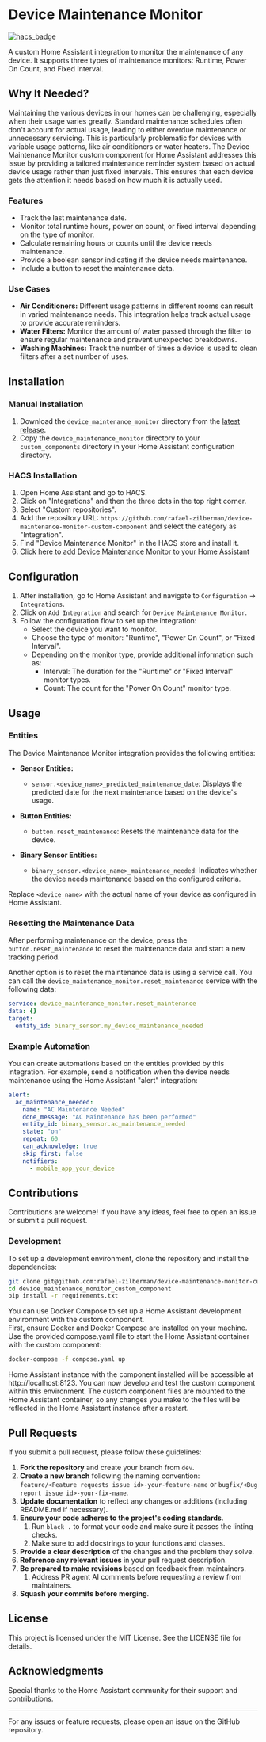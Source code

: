 # Device Maintenance Monitor

[![hacs_badge](https://img.shields.io/badge/HACS-Custom-41BDF5.svg)](https://hacs.xyz/docs/faq/custom_repositories)

A custom Home Assistant integration to monitor the maintenance of any device. It supports three types of maintenance monitors: Runtime, Power On Count, and Fixed Interval.

## Why It Needed?
Maintaining the various devices in our homes can be challenging, especially when their usage varies greatly. 
Standard maintenance schedules often don't account for actual usage, leading to either overdue maintenance or unnecessary servicing. 
This is particularly problematic for devices with variable usage patterns, like air conditioners or water heaters. 
The Device Maintenance Monitor custom component for Home Assistant addresses this issue by providing a tailored maintenance reminder system based on actual device usage rather than just fixed intervals. 
This ensures that each device gets the attention it needs based on how much it is actually used.

### Features

- Track the last maintenance date.
- Monitor total runtime hours, power on count, or fixed interval depending on the type of monitor.
- Calculate remaining hours or counts until the device needs maintenance.
- Provide a boolean sensor indicating if the device needs maintenance.
- Include a button to reset the maintenance data.

### Use Cases

- **Air Conditioners:** Different usage patterns in different rooms can result in varied maintenance needs. This integration helps track actual usage to provide accurate reminders.
- **Water Filters:** Monitor the amount of water passed through the filter to ensure regular maintenance and prevent unexpected breakdowns.
- **Washing Machines:** Track the number of times a device is used to clean filters after a set number of uses.


## Installation

### Manual Installation

1. Download the `device_maintenance_monitor` directory from the [latest release](https://github.com/rafael-zilberman/device-maintenance-monitor-custom-component/releases/latest).
2. Copy the `device_maintenance_monitor` directory to your `custom_components` directory in your Home Assistant configuration directory.

### HACS Installation

1. Open Home Assistant and go to HACS.
2. Click on "Integrations" and then the three dots in the top right corner.
3. Select "Custom repositories".
4. Add the repository URL: `https://github.com/rafael-zilberman/device-maintenance-monitor-custom-component` and select the category as "Integration".
5. Find "Device Maintenance Monitor" in the HACS store and install it.
6. [Click here to add Device Maintenance Monitor to your Home Assistant](https://my.home-assistant.io/redirect/config_flow_start/?domain=device_maintenance_monitor)

## Configuration

1. After installation, go to Home Assistant and navigate to `Configuration` -> `Integrations`.
2. Click on `Add Integration` and search for `Device Maintenance Monitor`.
3. Follow the configuration flow to set up the integration:
    - Select the device you want to monitor.
    - Choose the type of monitor: "Runtime", "Power On Count", or "Fixed Interval".
    - Depending on the monitor type, provide additional information such as:
      - Interval: The duration for the "Runtime" or "Fixed Interval" monitor types.
      - Count: The count for the "Power On Count" monitor type.

## Usage

### Entities

The Device Maintenance Monitor integration provides the following entities:

- **Sensor Entities:**
  - `sensor.<device_name>_predicted_maintenance_date`: Displays the predicted date for the next maintenance based on the device's usage.

- **Button Entities:**
  - `button.reset_maintenance`: Resets the maintenance data for the device.

- **Binary Sensor Entities:**
  - `binary_sensor.<device_name>_maintenance_needed`: Indicates whether the device needs maintenance based on the configured criteria.

Replace `<device_name>` with the actual name of your device as configured in Home Assistant.

### Resetting the Maintenance Data

After performing maintenance on the device, press the `button.reset_maintenance` to reset the maintenance data and start a new tracking period.

Another option is to reset the maintenance data is using a service call. You can call the `device_maintenance_monitor.reset_maintenance` service with the following data:

```yaml
service: device_maintenance_monitor.reset_maintenance
data: {}
target:
  entity_id: binary_sensor.my_device_maintenance_needed
```

### Example Automation

You can create automations based on the entities provided by this integration. For example, send a notification when the device needs maintenance using the Home Assistant "alert" integration:

```yaml
alert:
  ac_maintenance_needed:
    name: "AC Maintenance Needed"
    done_message: "AC Maintenance has been performed"
    entity_id: binary_sensor.ac_maintenance_needed
    state: "on"
    repeat: 60
    can_acknowledge: true
    skip_first: false
    notifiers:
      - mobile_app_your_device
```

## Contributions
Contributions are welcome! If you have any ideas, feel free to open an issue or submit a pull request.

### Development

To set up a development environment, clone the repository and install the dependencies:
    
 ```bash
git clone git@github.com:rafael-zilberman/device-maintenance-monitor-custom-component.git
cd device_maintenance_monitor_custom_component
pip install -r requirements.txt
 ```

You can use Docker Compose to set up a Home Assistant development environment with the custom component.   
First, ensure Docker and Docker Compose are installed on your machine.  
Use the provided compose.yaml file to start the Home Assistant container with the custom component:  
```bash
docker-compose -f compose.yaml up
```
Home Assistant instance with the component installed will be accessible at http://localhost:8123. You can now develop and test the custom component within this environment.
The custom component files are mounted to the Home Assistant container, so any changes you make to the files will be reflected in the Home Assistant instance after a restart.

## Pull Requests
If you submit a pull request, please follow these guidelines:

1. **Fork the repository** and create your branch from `dev`.
2. **Create a new branch** following the naming convention: `feature/<Feature requests issue id>-your-feature-name` or `bugfix/<Bug report issue id>-your-fix-name`.
3. **Update documentation** to reflect any changes or additions (including README.md if necessary).
4. **Ensure your code adheres to the project's coding standards**.
   1. Run `black .` to format your code and make sure it passes the linting checks.
   2. Make sure to add docstrings to your functions and classes.
5. **Provide a clear description** of the changes and the problem they solve.
6. **Reference any relevant issues** in your pull request description.
7. **Be prepared to make revisions** based on feedback from maintainers.
   1. Address PR agent AI comments before requesting a review from maintainers.
8. **Squash your commits before merging**.

## License
This project is licensed under the MIT License. See the LICENSE file for details.

## Acknowledgments
Special thanks to the Home Assistant community for their support and contributions.

---

For any issues or feature requests, please open an issue on the GitHub repository.
